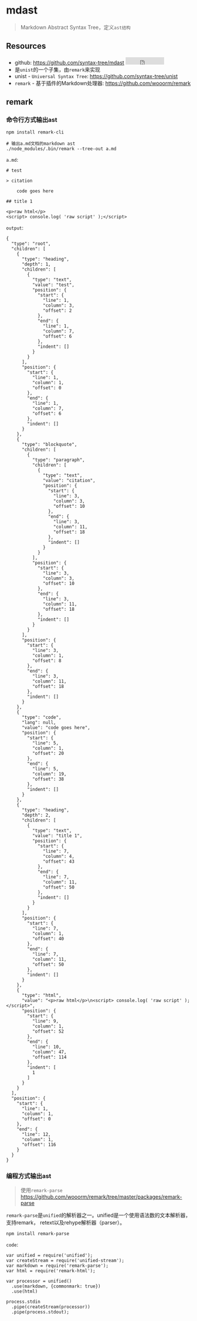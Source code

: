 # mdast

> Markdown Abstract Syntax Tree，定义`ast结构`

## Resources

* github: <https://github.com/syntax-tree/mdast> <iframe src="http://258i.com/gbtn.html?user=syntax-tree&repo=mdast&type=star&count=true" frameborder="0" scrolling="0" width="105px" height="20px"></iframe>
* 是`unist`的一个子集，由`remark`来实现
* unist - `Universal Syntax Tree`: <https://github.com/syntax-tree/unist>
* `remark` - 基于插件的Markdown处理器: <https://github.com/wooorm/remark>

## remark

### 命令行方式输出ast

    npm install remark-cli

    # 输出a.md文档的markdown ast
    ./node_modules/.bin/remark --tree-out a.md

`a.md`:

    # test

    > citation

        code goes here

    ## title 1

    <p>raw html</p>
    <script> console.log( 'raw script' );</script>

`output`:

    {
      "type": "root",
      "children": [
        {
          "type": "heading",
          "depth": 1,
          "children": [
            {
              "type": "text",
              "value": "test",
              "position": {
                "start": {
                  "line": 1,
                  "column": 3,
                  "offset": 2
                },
                "end": {
                  "line": 1,
                  "column": 7,
                  "offset": 6
                },
                "indent": []
              }
            }
          ],
          "position": {
            "start": {
              "line": 1,
              "column": 1,
              "offset": 0
            },
            "end": {
              "line": 1,
              "column": 7,
              "offset": 6
            },
            "indent": []
          }
        },
        {
          "type": "blockquote",
          "children": [
            {
              "type": "paragraph",
              "children": [
                {
                  "type": "text",
                  "value": "citation",
                  "position": {
                    "start": {
                      "line": 3,
                      "column": 3,
                      "offset": 10
                    },
                    "end": {
                      "line": 3,
                      "column": 11,
                      "offset": 18
                    },
                    "indent": []
                  }
                }
              ],
              "position": {
                "start": {
                  "line": 3,
                  "column": 3,
                  "offset": 10
                },
                "end": {
                  "line": 3,
                  "column": 11,
                  "offset": 18
                },
                "indent": []
              }
            }
          ],
          "position": {
            "start": {
              "line": 3,
              "column": 1,
              "offset": 8
            },
            "end": {
              "line": 3,
              "column": 11,
              "offset": 18
            },
            "indent": []
          }
        },
        {
          "type": "code",
          "lang": null,
          "value": "code goes here",
          "position": {
            "start": {
              "line": 5,
              "column": 1,
              "offset": 20
            },
            "end": {
              "line": 5,
              "column": 19,
              "offset": 38
            },
            "indent": []
          }
        },
        {
          "type": "heading",
          "depth": 2,
          "children": [
            {
              "type": "text",
              "value": "title 1",
              "position": {
                "start": {
                  "line": 7,
                  "column": 4,
                  "offset": 43
                },
                "end": {
                  "line": 7,
                  "column": 11,
                  "offset": 50
                },
                "indent": []
              }
            }
          ],
          "position": {
            "start": {
              "line": 7,
              "column": 1,
              "offset": 40
            },
            "end": {
              "line": 7,
              "column": 11,
              "offset": 50
            },
            "indent": []
          }
        },
        {
          "type": "html",
          "value": "<p>raw html</p>\n<script> console.log( 'raw script' );</script>",
          "position": {
            "start": {
              "line": 9,
              "column": 1,
              "offset": 52
            },
            "end": {
              "line": 10,
              "column": 47,
              "offset": 114
            },
            "indent": [
              1
            ]
          }
        }
      ],
      "position": {
        "start": {
          "line": 1,
          "column": 1,
          "offset": 0
        },
        "end": {
          "line": 12,
          "column": 1,
          "offset": 116
        }
      }
    }


### 编程方式输出ast

> 使用`remark-parse` <https://github.com/wooorm/remark/tree/master/packages/remark-parse>

`remark-parse`是`unified`的解析器之一。unified是一个使用语法数的文本解析器，支持remark， retext以及rehype解析器（parser）。

    npm install remark-parse

`code`:

    var unified = require('unified');
    var createStream = require('unified-stream');
    var markdown = require('remark-parse');
    var html = require('remark-html');

    var processor = unified()
      .use(markdown, {commonmark: true})
      .use(html)

    process.stdin
      .pipe(createStream(processor))
      .pipe(process.stdout);

    





